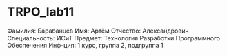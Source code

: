 # TRPO_lab11
Фамилия: Барабанцев
Имя: Артём
Отчество: Александрович
Специальность: ИСиТ
Предмет: Технология Разработки Программного Обеспечения
Инф-ция: 1 курс, группа 2, подгруппа 1 
